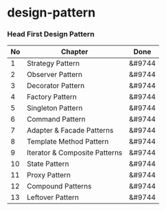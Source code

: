 # design-pattern

### Head First Design Pattern


|No | Chapter                       | Done   |
|---|-------------------------------|--------|
| 1 | Strategy Pattern              | &#9744 |
| 2 | Observer Pattern              | &#9744 |
| 3 | Decorator Pattern             | &#9744 |
| 4 | Factory Pattern               | &#9744 |
| 5 | Singleton Pattern             | &#9744 |
| 6 | Command  Pattern              | &#9744 |
| 7 | Adapter & Facade Patterns     | &#9744 |
| 8 | Template Method Pattern       | &#9744 |
| 9 | Iterator & Composite Patterns | &#9744 |
| 10 | State Pattern                | &#9744 |
| 11 | Proxy Pattern                | &#9744 |
| 12 | Compound Patterns            | &#9744 |
| 13 | Leftover Pattern             | &#9744 |

